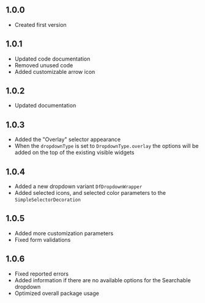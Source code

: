 ## 1.0.0

- Created first version

## 1.0.1

- Updated code documentation
- Removed unused code
- Added customizable arrow icon

## 1.0.2

- Updated documentation

## 1.0.3

- Added the "Overlay" selector appearance
- When the `dropdownType` is set to `DropdownType.overlay` the options will be added on the top of the existing visible widgets

## 1.0.4

- Added a new dropdown variant `DfDropdownWrapper`
- Added selected icons, and selected color parameters to the `SimpleSelectorDecoration`

## 1.0.5

- Added more customization parameters
- Fixed form validations

## 1.0.6

- Fixed reported errors
- Added information if there are no available options for the Searchable dropdown
- Optimized overall package usage


